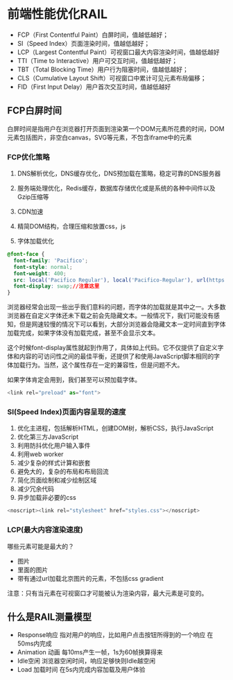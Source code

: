 # 前端性能优化RAIL
<!-- 链接：https://juejin.cn/post/6967156013464027143 -->
- FCP（First Contentful Paint）白屏时间，值越低越好；
- SI（Speed Index）页面渲染时间，值越低越好；
- LCP（Largest Contentful Paint）可视窗口最大内容渲染时间，值越低越好
- TTI（Time to Interactive）用户可交互时间，值越低越好；
- TBT（Total Blocking Time）用户行为阻塞时间，值越低越好；
- CLS（Cumulative Layout Shift）可视窗口中累计可见元素布局偏移；
- FID（First Input Delay）用户首次交互时间，值越低越好

## FCP白屏时间
白屏时间是指用户在浏览器打开页面到渲染第一个DOM元素所花费的时间，DOM元素包括图片，非空白canvas，SVG等元素，不包含iframe中的元素

### FCP优化策略

1. DNS解析优化，DNS缓存优化，DNS预加载在策略，稳定可靠的DNS服务器

2. 服务端处理优化，Redis缓存，数据库存储优化或是系统的各种中间件以及Gzip压缩等

3. CDN加速

4. 精简DOM结构，合理压缩和放置css，js

5. 字体加载优化

```css
@font-face {
  font-family: 'Pacifico';
  font-style: normal;
  font-weight: 400;
  src: local('Pacifico Regular'), local('Pacifico-Regular'), url(https://fonts.gstatic.com/s/pacifico/v12/FwZY7-Qmy14u9lezJ-6H6MmBp0u-.woff2) format('woff2');
  font-display: swap;//注意这里
}
```
浏览器经常会出现一些出乎我们意料的问题，而字体的加载就是其中之一。大多数浏览器在自定义字体还未下载之前会先隐藏文本。一般情况下，我们可能没有感知，但是网速较慢的情况下可以看到，大部分浏览器会隐藏文本一定时间直到字体加载完成，如果字体没有加载完成，甚至不会显示文本。

这个时候font-display属性就起到作用了，具体如上代码。它不仅提供了自定义字体和内容的可访问性之间的最佳平衡，还提供了和使用JavaScript脚本相同的字体加载行为。当然，这个属性存在一定的兼容性，但是问题不大。

如果字体肯定会用到，我们甚至可以预加载字体。

```js
<link rel="preload" as="font">
```

### SI(Speed Index)页面内容呈现的速度

1. 优化主进程，包括解析HTML，创建DOM树，解析CSS，执行JavaScript
2. 优化第三方JavaScript
3. 利用防抖优化用户输入事件
4. 利用web worker
5. 减少复杂的样式计算和嵌套
6. 避免大的，复杂的布局和布局回流
7. 简化页面绘制和减少绘制区域
8. 减少冗余代码
9. 异步加载非必要的css

 ```js
 <noscript><link rel="stylesheet" href="styles.css"></noscript>
 ```

### LCP(最大内容渲染速度)
哪些元素可能是最大的？
- 图片
- 里面的图片
- 带有通过url加载北京图片的元素，不包括css gradient

注意：只有当元素在可视窗口才可能被认为渲染内容，最大元素是可变的。

<!-- **如何监测最大元素**
```js

``` -->

<!-- https://light-dev.ghzq.com.cn/light/h5/ymuoitjpl/index.html#/index/loading?callback=https://light-dev.ghzq.com.cn/WebReport/ReportServer?formlet=ghzq-erqi/ghzq-erqi/oahome/oahome-gr-cs.frm -->

## 什么是RAIL测量模型
- Response响应
指对用户的响应，比如用户点击按钮所得到的一个响应
在50ms内完成
- Animation
动画
每10ms产生一帧，1s为60帧换算得来
- Idle空闲
浏览器空闲时间，响应足够快则Idle越空闲
- Load
加载时间
在5s内完成内容加载及用户体验



